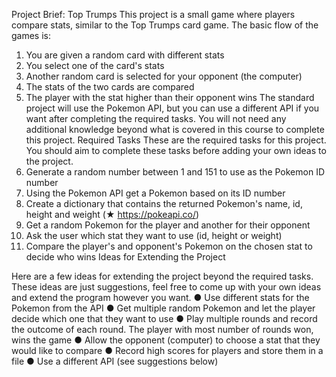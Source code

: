 Project Brief: Top Trumps 
This project is a small game where players compare stats, similar to the Top Trumps 
card game. The basic flow of the games is: 
1. You are given a random card with different stats 
2. You select one of the card's stats 
3. Another random card is selected for your opponent (the computer) 
4. The stats of the two cards are compared 
5. The player with the stat higher than their opponent wins 
The standard project will use the Pokemon API, but you can use a different API if you want after 
completing the required tasks. 
You will not need any additional knowledge beyond what is covered in this course to complete this 
project. 
Required Tasks 
These are the required tasks for this project. You should aim to complete these tasks before 
adding your own ideas to the project. 
1. Generate a random number between 1 and 151 to use as the Pokemon ID number 
2. Using the Pokemon API get a Pokemon based on its ID number 
3. Create a dictionary that contains the returned Pokemon's name, id, height and weight (★ 
https://pokeapi.co/) 
4. Get a random Pokemon for the player and another for their opponent 
5. Ask the user which stat they want to use (id, height or weight) 
6. Compare the player's and opponent's Pokemon on the chosen stat to decide who wins 
Ideas for Extending the Project

Here are a few ideas for extending the project beyond the required tasks. These ideas are just 
suggestions, feel free to come up with your own ideas and extend the program however you want. 
● Use different stats for the Pokemon from the API 
● Get multiple random Pokemon and let the player decide which one that they want to use 
● Play multiple rounds and record the outcome of each round. The player with most number 
of rounds won, wins the game 
● Allow the opponent (computer) to choose a stat that they would like to compare 
● Record high scores for players and store them in a file 
● Use a different API (see suggestions below)
